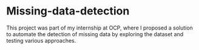 # Missing-data-detection
This project was part of my internship at OCP, where I proposed a solution to automate the detection of missing data by exploring the dataset and testing various approaches.
